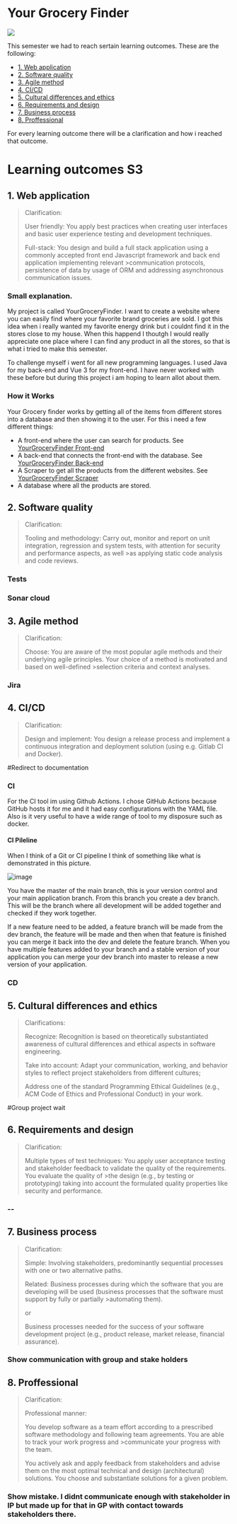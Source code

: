 # Your Grocery Finder

![](https://media4.giphy.com/media/v2QU1eGT5fnpV8Wjqo/giphy.gif?cid=ecf05e47khnf8r5rmifc1pkcx62weuzh20xwkxm15xq92id3&rid=giphy.gif&ct=g)

This semester we had to reach sertain learning outcomes. These are the following:
+ [1. Web application](#1-web-application)
+ [2. Software quality](#2-software-quality)
+ [3. Agile method](#3-agile-method)
+ [4. CI/CD](#4-ci-cd)
+ [5. Cultural differences and ethics](#5-cultural-differences-and-ethics)
+ [6. Requirements and design](#6-requirements-and-design)
+ [7. Business process](#7-business-process)
+ [8. Proffessional](#8-professional)

For every learning outcome there will be a clarification and how i reached that outcome.

# Learning outcomes S3
## 1. Web application

>Clarification:
>
>User friendly: You apply best practices when creating user interfaces and basic user experience testing and development techniques.
>
>Full-stack: You design and build a full stack application using a commonly accepted front end Javascript framework and back end application implementing relevant >communication protocols, persistence of data by usage of ORM and addressing asynchronous communication issues.

### Small explanation.
My project is called YourGroceryFinder. I want to create a website where you can easily find where your favorite brand groceries are sold. 
I got this idea when i really wanted my favorite energy drink but i couldnt find it in the stores close to my house.
When this happend I thoutgh I would really appreciate one place where I can find any product in all the stores, so that is what i tried to make this semester.

To challenge myself i went for all new programming languages. I used Java for my back-end and Vue 3 for my front-end. I have never worked with these before but during this project i am hoping to learn allot about them.

### How it Works
Your Grocery finder works by getting all of the items from different stores into a database and then showing it to the user.
For this i need a few different things:
+ A front-end where the user can search for products. See [YourGroceryFinder Front-end](https://github.com/YourGroceryFinder/YourGroceryFinder_Front-End)
+ A back-end that connects the front-end with the database. See [YourGroceryFinder Back-end](https://github.com/YourGroceryFinder/YourGroceryFinder_Back-End)
+ A Scraper to get all the products from the different websites. See [YourGroceryFinder Scraper](https://github.com/YourGroceryFinder/YourGroceryFinder_Scraper)
+ A database where all the products are stored.

## 2. Software quality
>Clarification:
>
>Tooling and methodology: Carry out, monitor and report on unit integration, regression and system tests, with attention for security and performance aspects, as well >as applying static code analysis and code reviews.

### Tests

### Sonar cloud

## 3. Agile method
>Clarification:
>
>Choose: You are aware of the most popular agile methods and their underlying agile principles. Your choice of a method is motivated and based on well-defined >selection criteria and context analyses.

### Jira

## 4. CI/CD
>Clarification:
>
>Design and implement: You design a release process and implement a continuous integration and deployment solution (using e.g. Gitlab CI and Docker).

#Redirect to documentation

### CI
For the CI tool im using Github Actions. I chose GitHub Actions because GitHub hosts it for me and it had easy configurations with the YAML file. Also is it very useful to have a wide range of tool to my disposure such as docker.

#### CI Pileline
When I think of a Git or CI pipeline I think of something like what is demonstrated in this picture.

![image](https://i.imgur.com/QmUpWHH.png)

You have the master of the main branch, this is your version control and your main application branch. 
From this branch you create a dev branch. This will be the branch where all development will be added together and checked if they work together.

If a new feature need to be added, a feature branch will be made from the dev branch, the feature will be made and then when that feature is finished you can merge it back into the dev and delete the feature branch. When you have multiple features added to your branch and a stable version of your application you can merge your dev branch into master to release a new version of your application.


### CD

## 5. Cultural differences and ethics
>Clarifications:
>
>Recognize: Recognition is based on theoretically substantiated awareness of cultural differences and ethical aspects in software engineering.
>
>Take into account: Adapt your communication, working, and behavior styles to reflect project stakeholders from different cultures;
>
>Address one of the standard Programming Ethical Guidelines (e.g., ACM Code of Ethics and Professional Conduct) in your work.  

#Group project wait

## 6. Requirements and design
>Clarification:
>
>Multiple types of test techniques: You apply user acceptance testing and stakeholder feedback to validate the quality of the requirements. You evaluate the quality of >the design (e.g., by testing or prototyping) taking into account the formulated quality properties like security and performance.

### --

## 7. Business process
>Clarification:
>
>Simple: Involving stakeholders, predominantly sequential processes with one or two alternative paths.
>
>Related: Business processes during which the software that you are developing will be used (business processes that the software must support by fully or partially >automating them). 
>
>or
>
>Business processes needed for the success of your software development project (e.g., product release, market release, financial assurance).

### Show communication with group and stake holders

## 8. Proffessional
>
>Clarification:
>
>Professional manner: 
>
>You develop software as a team effort according to a prescribed software methodology and following team agreements. You are able to track your work progress and >communicate your progress with the team.
>
>You actively ask and apply feedback from stakeholders and advise them on the most optimal technical and design (architectural) solutions.
>You choose and substantiate solutions for a given problem.

### Show mistake. I didnt communicate enough with stakeholder in IP but made up for that in GP with contact towards stakeholders there. 
